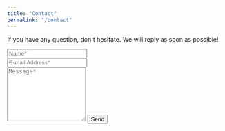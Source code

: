 ```yaml
---
title: "Contact"
permalink: "/contact"
---
```


<form action="https://formspree.io/f/mzbkjdgj" method="POST">
<p class="mb-4">If you have any question, don't hesitate. We will reply as soon as possible!</p>
<div class="form-group row">
<div class="col-md-6">
<input class="form-control" type="text" name="name" placeholder="Name*" required>
</div>
<div class="col-md-6">
<input class="form-control" type="email" name="_replyto" placeholder="E-mail Address*" required>
</div>
</div>
<textarea rows="8" class="form-control mb-3" name="message" placeholder="Message*" required></textarea>
<input class="btn btn-danger" type="submit" value="Send">
</form>
